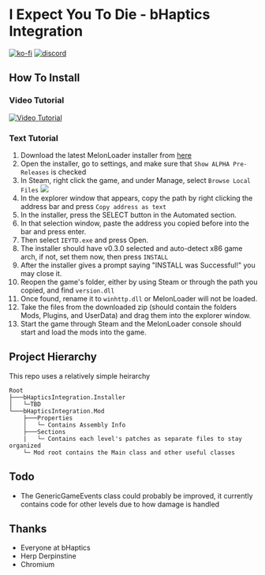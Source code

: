# I Expect You To Die - bHaptics Integration

[![ko-fi](https://ko-fi.com/img/githubbutton_sm.svg)](https://ko-fi.com/S6S244CYE)
[![discord](https://trevtv.github.io/assets/images/discordbutton_sm.svg)](https://discord.gg/tsbFPERwjS)

## How To Install
### Video Tutorial
[![Video Tutorial](https://i.imgur.com/YKbmnef.png)](http://www.youtube.com/watch?v=XtIIeOzcORs "I Expect You To Die - bHaptics Integration Mod Installation")

### Text Tutorial
1. Download the latest MelonLoader installer from [here](https://github.com/LavaGang/MelonLoader.Installer/releases/)
2. Open the installer, go to settings, and make sure that `Show ALPHA Pre-Releases` is checked
3. In Steam, right click the game, and under Manage, select `Browse Local Files` ![](https://i.imgur.com/fK4N0SF.png)
4. In the explorer window that appears, copy the path by right clicking the address bar and press `Copy address as text`
5. In the installer, press the SELECT button in the Automated section.
6. In that selection window, paste the address you copied before into the bar and press enter.
7. Then select `IEYTD.exe` and press Open.
8. The installer should have v0.3.0 selected and auto-detect x86 game arch, if not, set them now, then press `INSTALL`
9.  After the installer gives a prompt saying "INSTALL was Successful!" you may close it.
10. Reopen the game's folder, either by using Steam or through the path you copied, and find `version.dll`
11. Once found, rename it to `winhttp.dll` or MelonLoader will not be loaded.
12. Take the files from the downloaded zip (should contain the folders Mods, Plugins, and UserData) and drag them into the explorer window.
13. Start the game through Steam and the MelonLoader console should start and load the mods into the game.

## Project Hierarchy
This repo uses a relatively simple heirarchy
```
Root
├───bHapticsIntegration.Installer
│   └─TBD
└───bHapticsIntegration.Mod
    ├───Properties
    │   └─ Contains Assembly Info
    ├───Sections
    |   └─ Contains each level's patches as separate files to stay organized
    └─ Mod root contains the Main class and other useful classes
```

## Todo
 - The GenericGameEvents class could probably be improved, it currently contains code for other levels due to how damage is handled

## Thanks
 - Everyone at bHaptics
 - Herp Derpinstine
 - Chromium
